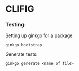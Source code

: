 # CLIFIG

### Testing:

Setting up ginkgo for a package:
```
ginkgo bootstrap
```

Generate tests:
```
ginkgo generate <name of file>
```